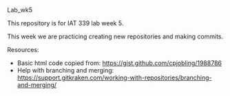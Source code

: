 Lab_wk5

This repository is for IAT 339 lab week 5.

This week we are practicing creating new repositories and making commits.

Resources:
- Basic html code copied from: https://gist.github.com/cpjobling/1988786
- Help with branching and merging: https://support.gitkraken.com/working-with-repositories/branching-and-merging/